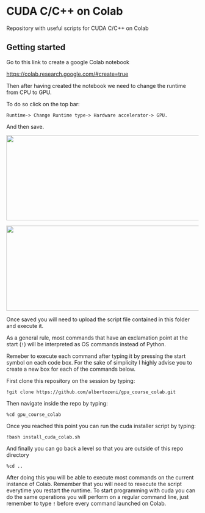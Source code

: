 # CUDA C/C++ on Colab
Repository with useful scripts for CUDA C/C++ on Colab
## Getting started
Go to this link to create a google Colab notebook

https://colab.research.google.com/#create=true

Then after having created the notebook we need to change the runtime from CPU to GPU.

To do so click on the top bar:
```
Runtime-> Change Runtime type-> Hardware accelerator-> GPU.
```
And then save.

<p align="center">
  <img width="639" height="223" src="https://github.com/albertozeni/logan/blob/master/media/pic0.png">
</p>

<p align="center">
  <img width="639" height="223" src="https://github.com/albertozeni/logan/blob/master/media/pic1.png">
</p>

Once saved you will need to upload the script file contained in this folder and execute it.

As a general rule, most commands that have an exclamation point at the start (`!`) will be interpreted as OS commands instead of Python.

Remeber to execute each command after typing it by pressing the start symbol on each code box. For the sake of simplicity I highly advise you to create a new box for each of the commands below.

First clone this repository on the session by typing:
```
!git clone https://github.com/albertozeni/gpu_course_colab.git
```
Then navigate inside the repo by typing:
```
%cd gpu_course_colab
```
Once you reached this point you can run the cuda installer script by typing:
```
!bash install_cuda_colab.sh
```
And finally you can go back a level so that you are outside of this repo directory
```
%cd ..
```
After doing this you will be able to execute most commands on the current instance of Colab.
Remember that you will need to rexecute the script everytime you restart the runtime.
To start programming with cuda you can do the same operations you will perform on a regular command line, just remember to type `!` before every command launched on Colab.